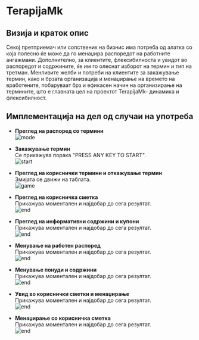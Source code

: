# TerapijaMk


## Визија и краток опис 

Секој претприемач или сопственик на бизнис има потреба од алатка со која полесно ќе може да го менаџира распоредот на работните ангажмани. Дополнително, за клиентите, флексибилноста и увидот во распоредот и содржините, ќе им го олеснат изборот на термин и тип на третман.
Менливите желби и потреби на клиентите за закажување термин, како и брзата организација и менаџирање на времето на вработените, побаруваат брз и ефикасен начин на организирање на термините, што е главната цел на проектот TerapijaMk- динамика и флексибилност. 
 

## Имплементација на дел од случаи на употреба 

- **Преглед на распоред со термини**  
  ![mode](https://github.com/marijagashoska/Snake-Game/blob/main/mode.png)

- **Закажување термин**  
  Се прикажува порака "PRESS ANY KEY TO START".  
  ![start](https://github.com/marijagashoska/Snake-Game/blob/main/start.png)

- **Преглед на кориснички термини и откажување термин**  
  Змијата се движи на таблата.  
  ![game](https://github.com/marijagashoska/Snake-Game/blob/main/game.png)

- **Преглед на корисничка сметка**  
  Прикажува моментален и најдобар до сега резултат.  
  ![end](https://github.com/marijagashoska/Snake-Game/blob/main/end.png)

- **Преглед на информативни содржини и купони**  
  Прикажува моментален и најдобар до сега резултат.  
  ![end](https://github.com/marijagashoska/Snake-Game/blob/main/end.png)

- **Менување на работен распоред**  
  Прикажува моментален и најдобар до сега резултат.  
  ![end](https://github.com/marijagashoska/Snake-Game/blob/main/end.png)

- **Менување понуди и содржини**  
  Прикажува моментален и најдобар до сега резултат.  
  ![end](https://github.com/marijagashoska/Snake-Game/blob/main/end.png)

- **Увид во кориснички сметки и менаџирање**  
  Прикажува моментален и најдобар до сега резултат.  
  ![end](https://github.com/marijagashoska/Snake-Game/blob/main/end.png)

- **Менаџирање со корисничка сметка**  
  Прикажува моментален и најдобар до сега резултат.  
  ![end](https://github.com/marijagashoska/Snake-Game/blob/main/end.png)






